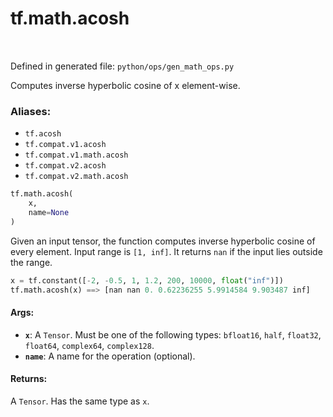 <div itemscope itemtype="http://developers.google.com/ReferenceObject">
<meta itemprop="name" content="tf.math.acosh" />
<meta itemprop="path" content="Stable" />
</div>

# tf.math.acosh

<!-- Insert buttons -->

<table class="tfo-notebook-buttons tfo-api" align="left">
</table>

Defined in generated file: `python/ops/gen_math_ops.py`



<!-- Start diff -->
Computes inverse hyperbolic cosine of x element-wise.

### Aliases:

* `tf.acosh`
* `tf.compat.v1.acosh`
* `tf.compat.v1.math.acosh`
* `tf.compat.v2.acosh`
* `tf.compat.v2.math.acosh`


``` python
tf.math.acosh(
    x,
    name=None
)
```



<!-- Placeholder for "Used in" -->

Given an input tensor, the function computes inverse hyperbolic cosine of every element.
Input range is `[1, inf]`. It returns `nan` if the input lies outside the range.

```python
x = tf.constant([-2, -0.5, 1, 1.2, 200, 10000, float("inf")])
tf.math.acosh(x) ==> [nan nan 0. 0.62236255 5.9914584 9.903487 inf]
```

#### Args:


* <b>`x`</b>: A `Tensor`. Must be one of the following types: `bfloat16`, `half`, `float32`, `float64`, `complex64`, `complex128`.
* <b>`name`</b>: A name for the operation (optional).


#### Returns:

A `Tensor`. Has the same type as `x`.
